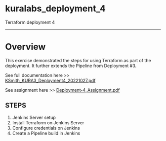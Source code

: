 # kuralabs_deployment_4
Terraform deployment 4
<hr>
<h1>Overview </h1>
This exercise demonstrated the steps for using Terraform as part of the deployment. It further extends the Pipeline from Deployment #3.
<p>See full documentation here >> <a href="https://github.com/Hobsonkp/kuralabs_deployment_4/blob/main/Documentation/KSmith_KURA3_Deployment4_20221027.pdf">KSmith_KURA3_Deployment4_20221027.pdf</a></p>
<p>See assignment here >> <a href="https://github.com/Hobsonkp/kuralabs_deployment_4/blob/main/Documentation/Deployment-4_Assignment.pdf">Deployment-4_Assignment.pdf</a></p>
<h2>STEPS</h2>
<ol>
<li>Jenkins Server setup</li>
<li>Install Terraform on Jenkins Server</li>
<li>Configure credentials on Jenkins</li>
<li>Create a Pipeline build in Jenkins</li>
</ol>
